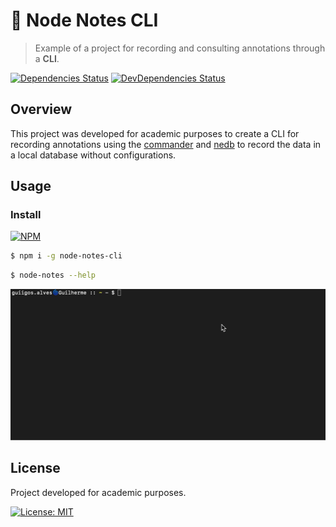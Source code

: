 # :scroll: Node Notes CLI
> Example of a project for recording and consulting annotations through a **CLI**.

[![Dependencies Status][david-dm-image]][david-dm-url] [![DevDependencies Status][david-dm-dev-image]][david-dm-dev-url] 

[david-dm-image]: https://david-dm.org/guiigos/node-notes-cli/status.svg?style=flat-square
[david-dm-url]: https://david-dm.org/guiigos/node-notes-cli
[david-dm-dev-image]: https://david-dm.org/guiigos/node-notes-cli/dev-status.svg?style=flat-square
[david-dm-dev-url]: https://david-dm.org/guiigos/node-notes-cli?type=dev
[npm-image]: https://nodei.co/npm/node-notes-cli.png?mini=true
[npm-url]: https://nodei.co/npm/node-notes-cli

## Overview
This project was developed for academic purposes to create a CLI for recording annotations using the [commander](https://github.com/tj/commander.js) and [nedb](https://github.com/louischatriot/nedb) to record the data in a local database without configurations.

## Usage
### Install

[![NPM][npm-image]][npm-url]

```sh
$ npm i -g node-notes-cli
```

```sh
$ node-notes --help
```

![cli](./assets/cli.gif)

## License
Project developed for academic purposes.

[![License: MIT](https://img.shields.io/badge/License-MIT-black?style=flat-square)](./LICENSE)
